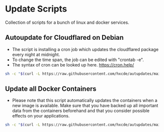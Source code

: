 # Update Scripts
Collection of scripts for a bunch of linux and docker services.

## Autoupdate for Cloudflared on Debian
- The script is installing a cron job which updates the cloudflared package every night at midnight.
- To change the time span, the job can be edited with "crontab -e". 
- The syntax of cron can be looked up here. https://cron.help/

```bash
sh -c "$(curl -L https://raw.githubusercontent.com/hxcde/autupdates/main/deb-flared-update.sh)"
```

## Update all Docker Containers
- Please note that this script automatically updates the containers when a new image is available. Make sure that you have backed up all important data from the containers beforehand and that you consider possible effects on your applications.

```bash
sh -c "$(curl -L https://raw.githubusercontent.com/hxcde/autupdates/main/update_docker_containers.sh)"
```